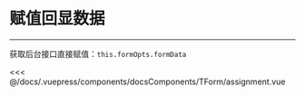# 赋值回显数据

---

<common-code-format>
  <docsComponents-TForm-assignment slot="source"></docsComponents-TForm-assignment>

获取后台接口直接赋值：`this.formOpts.formData`

<<< @/docs/.vuepress/components/docsComponents/TForm/assignment.vue
</common-code-format>
